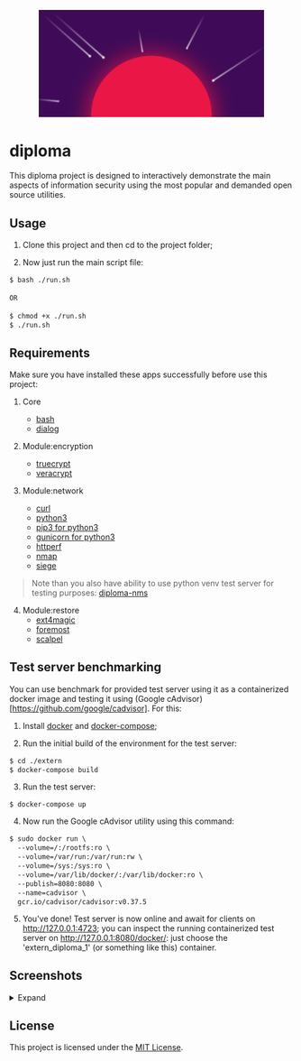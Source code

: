 <p align="center"><img src="logo.png" width="400"></p>

# diploma

This diploma project is designed to interactively demonstrate the main aspects of information security using the most popular and demanded open source utilities.

## Usage

1. Clone this project and then cd to the project folder;

2. Now just run the main script file:
```
$ bash ./run.sh

OR

$ chmod +x ./run.sh
$ ./run.sh
```

## Requirements

Make sure you have installed these apps successfully before use this project:
1. Core
   * [bash](https://www.gnu.org/software/bash/)
   * [dialog](https://invisible-island.net/dialog/#download)

2. Module:encryption
   * [truecrypt](https://www.truecrypt71a.com/downloads/)
   * [veracrypt](https://www.veracrypt.fr/en/Downloads.html)

3. Module:network
   * [curl](https://curl.se/download.html)
   * [python3](https://www.python.org/downloads/)
   * [pip3 for python3](https://pip.pypa.io/en/stable/installing/)
   * [gunicorn for python3](https://gunicorn.org/)
   * [httperf](https://github.com/httperf/httperf)
   * [nmap](https://nmap.org/download.html)
   * [siege](https://github.com/JoeDog/siege)

  > Note than you also have ability to use python venv test server for testing purposes: [diploma-nms](https://github.com/andinoriel/diploma-nms)

4. Module:restore
   * [ext4magic](https://sourceforge.net/projects/ext4magic/)
   * [foremost](https://sourceforge.net/projects/foremost/)
   * [scalpel](https://github.com/sleuthkit/scalpel)


## Test server benchmarking

You can use benchmark for provided test server using it as a containerized docker image and testing it using (Google cAdvisor)[https://github.com/google/cadvisor]. For this:

1. Install [docker](https://docs.docker.com/engine/installation/) and [docker-compose](https://docs.docker.com/compose/install/);

2. Run the initial build of the environment for the test server:
```
$ cd ./extern
$ docker-compose build
```

3. Run the test server:
```
$ docker-compose up
```

4. Now run the Google cAdvisor utility using this command:
```
$ sudo docker run \
  --volume=/:/rootfs:ro \
  --volume=/var/run:/var/run:rw \
  --volume=/sys:/sys:ro \
  --volume=/var/lib/docker/:/var/lib/docker:ro \
  --publish=8080:8080 \
  --name=cadvisor \
  gcr.io/cadvisor/cadvisor:v0.37.5
```

5. You've done! Test server is now online and await for clients on http://127.0.0.1:4723; you can inspect the running containerized test server on http://127.0.0.1:8080/docker/: just choose the 'extern_diploma_1' (or something like this) container.

## Screenshots

<details>
   <summary>Expand</summary>
   <img src="screenshots/Ask root.png" width="1280"/>
   <img src="screenshots/1 - hello1.png" width="1280"/>
   <img src="screenshots/1 - hello2.png" width="1280"/>
   <img src="screenshots/2 - Main menu.png" width="1280"/>
   <img src="screenshots/2.1 - Menu.png" width="1280"/>
   <img src="screenshots/2.1.1 - Menu.png" width="1280"/>
   <img src="screenshots/2.1.1.1 - Menu.png" width="1280"/>
   <img src="screenshots/2.1.1.1 - FD path dialog.png" width="1280"/>
   <img src="screenshots/2.1.1.1 - Algorithm dialog.png" width="1280"/>
   <img src="screenshots/2.1.1.1 - Password dialog.png" width="1280"/>
   <img src="screenshots/2.1.1.1 - Encryption.png" width="1280"/>
   <img src="screenshots/2.1.2 - Benchmark.png" width="1280"/>
   <img src="screenshots/2.2 - Menu.png" width="1280"/>
   <img src="screenshots/2.2.1 - Menu.png" width="1280"/>
   <img src="screenshots/2.2.1 - Scan.png" width="1280"/>
   <img src="screenshots/2.2.2 - Menu.png" width="1280"/>
   <img src="screenshots/2.2.2 - Test.png" width="1280"/>
   <img src="screenshots/2.2.3 - Menu.png" width="1280"/>
   <img src="screenshots/2.2.3 - Test.png" width="1280"/>
   <img src="screenshots/2.3 - Menu.png" width="1280"/>
   <img src="screenshots/2.3.1 - Menu.png" width="1280"/>
   <img src="screenshots/2.3.1 - Restore.png" width="1280"/>
   <img src="screenshots/2.3.2 - Restore.png" width="1280"/>
   <img src="screenshots/2.3.3 - Restore.png" width="1280"/>

   <img src="screenshots/cAdvisor - CPU.png" width="1280"/>
   <img src="screenshots/cAdvisor - Memory.png" width="1280"/>
   <img src="screenshots/cAdvisor - Network.png" width="1280"/>
</details>

## License

This project is licensed under the [MIT License](LICENSE).
